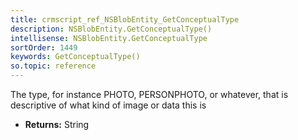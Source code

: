```yaml
---
title: crmscript_ref_NSBlobEntity_GetConceptualType
description: NSBlobEntity.GetConceptualType()
intellisense: NSBlobEntity.GetConceptualType
sortOrder: 1449
keywords: GetConceptualType()
so.topic: reference
---
```



The type, for instance PHOTO, PERSONPHOTO, or whatever, that is descriptive of what kind of image or data this is



* **Returns:** String


